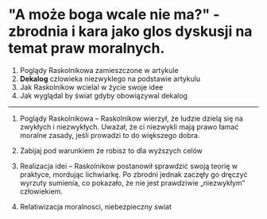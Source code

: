 # "A może boga wcale nie ma?" - zbrodnia i kara jako glos dyskusji na temat praw moralnych.

1. Poglądy Raskolnikowa zamieszczone w artykule
2. **Dekalog** czlowieka niezwyklego na podstawie artykulu
3. Jak Raskolnikow wcielal w życie swoje idee
4. Jak wyglądal by świat gdyby obowiązywal dekalog

---

1. Poglądy Raskolnikowa – Raskolnikow wierzył, że ludzie dzielą się na zwykłych i niezwykłych. Uważał, że ci niezwykli mają prawo łamać moralne zasady, jeśli prowadzi to do większego dobra.

2. Zabijaj pod warunkiem że robisz to dla wyższych celów

3. Realizacja idei – Raskolnikow postanowił sprawdzić swoją teorię w praktyce, mordując lichwiarkę. Po zbrodni jednak zaczęły go dręczyć wyrzuty sumienia, co pokazało, że nie jest prawdziwie „niezwykłym” człowiekiem.

4. Relatiwizacja moralnosci, niebezpieczny swiat
